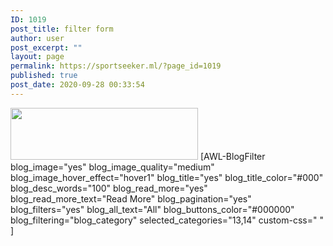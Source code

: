 ```yaml
---
ID: 1019
post_title: filter form
author: user
post_excerpt: ""
layout: page
permalink: https://sportseeker.ml/?page_id=1019
published: true
post_date: 2020-09-28 00:33:54
---
```

<img width="300" height="83" src="https://sportseeker.ml/wp-content/uploads/2020/09/bi2-1-300x83.png" alt="" loading="lazy" srcset="https://sportseeker.ml/wp-content/uploads/2020/09/bi2-1-300x83.png 300w, https://sportseeker.ml/wp-content/uploads/2020/09/bi2-1-768x211.png 768w, https://sportseeker.ml/wp-content/uploads/2020/09/bi2-1.png 1000w" sizes="(max-width: 300px) 100vw, 300px">
[AWL-BlogFilter blog_image="yes" blog_image_quality="medium" blog_image_hover_effect="hover1" blog_title="yes" blog_title_color="#000" blog_desc_words="100" blog_read_more="yes" blog_read_more_text="Read More" blog_pagination="yes" blog_filters="yes" blog_all_text="All" blog_buttons_color="#000000" blog_filtering="blog_category" selected_categories="13,14" custom-css=" " ]